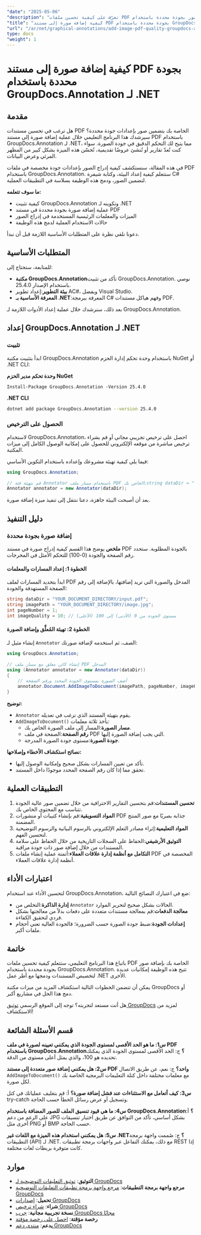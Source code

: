 ```yaml
---
"date": "2025-05-06"
"description": "تعرّف على كيفية تحسين ملفات PDF بإضافة صور بجودة محددة باستخدام GroupDocs.Annotation لـ .NET. حسّن مظهر المستندات وعرض البيانات."
"title": "كيفية إضافة صورة إلى مستند PDF بجودة محددة باستخدام GroupDocs.Annotation لـ .NET"
"url": "/ar/net/graphical-annotations/add-image-pdf-quality-groupdocs-annotation-net/"
type: docs
"weight": 1
---
```


# كيفية إضافة صورة إلى مستند PDF بجودة محددة باستخدام GroupDocs.Annotation لـ .NET

## مقدمة

هل ترغب في تحسين مستندات PDF الخاصة بك بتضمين صور بإعدادات جودة محددة؟ سيرشدك هذا البرنامج التعليمي خلال عملية إضافة صورة إلى مستند PDF باستخدام GroupDocs.Annotation لـ .NET، مما يتيح لك التحكم الدقيق في جودة الصورة. سواء كنت تُعدّ تقارير أو تُنشئ عروضًا تقديمية، تُحسّن هذه الميزة بشكل كبير من المظهر المرئي وعرض البيانات.

في هذه المقالة، سنستكشف كيفية إدراج الصور بإعدادات جودة مخصصة في ملفات PDF باستخدام GroupDocs.Annotation. ستتعلم كيفية إعداد البيئة، وكتابة شيفرة C# لتضمين الصور، ودمج هذه الوظيفة بسلاسة في التطبيقات العملية.

**ما سوف تتعلمه:**
- كيفية تثبيت GroupDocs.Annotation وتكوينه لـ .NET
- عملية إضافة صورة بجودة محددة في مستند PDF
- الميزات والمعلمات الرئيسية المستخدمة في إدراج الصور
- حالات الاستخدام العملية لدمج هذه الوظيفة

دعونا نلقي نظرة على المتطلبات الأساسية اللازمة قبل أن نبدأ.

## المتطلبات الأساسية

للمتابعة، ستحتاج إلى:
- **مكتبة GroupDocs.Annotation**تأكد من تثبيت GroupDocs.Annotation. نوصي باستخدام الإصدار 25.4.0.
- **بيئة التطوير**:إعداد تطوير AC#، ويفضل Visual Studio.
- **المعرفة الأساسية بـ .NET**:المعرفة ببرمجة C# وفهم هياكل مستندات PDF.

بعد ذلك، سنرشدك خلال عملية إعداد الأدوات اللازمة لـ GroupDocs.Annotation.

## إعداد GroupDocs.Annotation لـ .NET

### تثبيت

ابدأ بتثبيت مكتبة GroupDocs.Annotation باستخدام وحدة تحكم إدارة الحزم NuGet أو .NET CLI:

**وحدة تحكم مدير الحزم NuGet**
```shell
Install-Package GroupDocs.Annotation -Version 25.4.0
```

**\.NET CLI**
```bash
dotnet add package GroupDocs.Annotation --version 25.4.0
```

### الحصول على الترخيص

لاستخدام GroupDocs.Annotation، احصل على ترخيص تجريبي مجاني أو قم بشراء ترخيص مباشرة من موقعه الإلكتروني للحصول على إمكانية الوصول الكامل إلى ميزات المكتبة.

فيما يلي كيفية تهيئة مشروعك وإعداده باستخدام التكوين الأساسي:

```csharp
using GroupDocs.Annotation;

// قم بتهيئة فئة Annotator باستخدام مسار ملف PDF الخاص بك\string dataDir = "YOUR_DOCUMENT_DIRECTORY/input.pdf";
Annotator annotator = new Annotator(dataDir);
```

بعد أن أصبحت البيئة جاهزة، دعنا ننتقل إلى تنفيذ ميزة إضافة صورة.

## دليل التنفيذ

### إضافة صورة بجودة محددة

**ملخص**
يوضح هذا القسم كيفية إدراج صورة في مستند PDF بالجودة المطلوبة. ستحدد رقم الصفحة والجودة (0-100) للتحكم الأمثل في المخرجات.

#### الخطوة 1: إعداد المسارات والمعلمات
ابدأ بتحديد المسارات لملف PDF المدخل والصورة التي تريد إضافتها، بالإضافة إلى رقم الصفحة المستهدفة والجودة:

```csharp
string dataDir = "YOUR_DOCUMENT_DIRECTORY/input.pdf";
string imagePath = "YOUR_DOCUMENT_DIRECTORY/image.jpg";
int pageNumber = 1;
int imageQuality = 10; // مستوى الجودة من 0 (الأدنى) إلى 100 (الأعلى)
```

#### الخطوة 2: تهيئة المُعلِّق وإضافة الصورة
إنشاء مثيل لـ `Annotator` الصف، ثم استخدمه لإضافة صورتك:

```csharp
using GroupDocs.Annotation;

// إنشاء كائن معلق مع مسار ملف PDF المدخل
using (Annotator annotator = new Annotator(dataDir))
{
    // أضف الصورة بمستوى الجودة المحدد ورقم الصفحة
    annotator.Document.AddImageToDocument(imagePath, pageNumber, imageQuality);
}
```

**توضيح:**
- `Annotator` يقوم بتهيئة المستند الذي ترغب في تعديله.
- `AddImageToDocument()` يأخذ ثلاثة معلمات:
  - **مسار الصورة**:المسار إلى ملف الصورة الخاص بك.
  - **رقم الصفحة**:الصفحة في ملف PDF التي يجب إضافة الصورة إليها.
  - **جودة الصورة**:مستوى جودة الصورة المدرجة.

**نصائح استكشاف الأخطاء وإصلاحها:**
- تأكد من تعيين المسارات بشكل صحيح وإمكانية الوصول إليها.
- تحقق مما إذا كان رقم الصفحة المحدد موجودًا داخل المستند.

## التطبيقات العملية
1. **تحسين المستندات**:قم بتحسين التقارير الاحترافية من خلال تضمين صور عالية الجودة تتناسب مع المحتوى الخاص بك.
2. **المواد التسويقية**:قم بإنشاء كتيبات أو منشورات PDF جذابة بصريًا مع صور المنتج المضمنة.
3. **المواد التعليمية**:إثراء مصادر التعلم الإلكتروني بالرسوم البيانية والرسوم التوضيحية لتحسين الفهم.
4. **التوثيق الأرشيفي**:الحفاظ على السجلات التاريخية من خلال الحفاظ على سلامة المستندات من خلال إضافة صور ذات جودة مراقبة.
5. **التكامل مع أنظمة إدارة علاقات العملاء**:أتمتة عملية إنشاء ملفات PDF المخصصة في أنظمة إدارة علاقات العملاء.

## اعتبارات الأداء
لتحسين الأداء عند استخدام GroupDocs.Annotation، ضع في اعتبارك النصائح التالية:
- **إدارة الذاكرة**:التخلص من `Annotator` الحالات بشكل صحيح لتحرير الموارد.
- **معالجة الدفعات**:قم بمعالجة مستندات متعددة على دفعات بدلاً من معالجتها بشكل فردي لتحقيق الكفاءة.
- **إعدادات الجودة**:ضبط جودة الصورة حسب الضرورة؛ فالجودة العالية تعني أحجام ملفات أكبر.

## خاتمة
باتباع هذا البرنامج التعليمي، ستتعلم كيفية تحسين ملفات PDF الخاصة بك بإضافة صور بجودة محددة باستخدام GroupDocs.Annotation. تتيح هذه الوظيفة إمكانيات عديدة لتخصيص المستندات ودمجها مع أطر عمل .NET الأخرى.

يمكن أن تتضمن الخطوات التالية استكشاف المزيد من ميزات مكتبة GroupDocs أو دمج هذا الحل في مشاريع أكبر.

هل أنت مستعد لتجربته؟ توجه إلى الموقع الرسمي [توثيق GroupDocs](https://docs.groupdocs.com/annotation/net/) لمزيد من الاستكشاف!

## قسم الأسئلة الشائعة
**س1: ما هو الحد الأقصى لمستوى الجودة الذي يمكنني تعيينه لصورة في ملف PDF باستخدام GroupDocs.Annotation؟**
ج: الحد الأقصى لمستوى الجودة الذي يمكنك تحديده هو 100، والذي يمثل أعلى مستوى من الدقة.

**س2: هل يمكنني إضافة صور متعددة إلى مستند PDF واحد؟**
ج: نعم، عن طريق الاتصال `AddImageToDocument()` مع معلمات مختلفة داخل كتلة التعليمات البرمجية الخاصة بك لكل صورة.

**س3: كيف أتعامل مع الاستثناءات عند فشل إضافة صورة؟**
أ: قم بتغليف عملياتك في كتل try-catch وتسجيل أو عرض رسائل الخطأ حسب الحاجة.

**س4: ما هي قيود تنسيق الملف للصور المضافة باستخدام GroupDocs.Annotation؟**
أ: على الرغم من دعم JPG بشكل أساسي، تأكد من التوافق عن طريق اختبار تنسيقات أخرى مثل PNG أو BMP حسب الحاجة.

**س5: هل يمكنني استخدام هذه الميزة مع اللغات غير .NET؟**
ج: صُممت واجهة برمجة التطبيقات (API) لـ .NET. مع ذلك، يمكنك التفاعل عبر واجهات برمجة تطبيقات REST إذا كانت متوفرة بربطات لغات مختلفة.

## موارد
- **التوثيق**: [توثيق التعليقات التوضيحية لـ GroupDocs](https://docs.groupdocs.com/annotation/net/)
- **مرجع واجهة برمجة التطبيقات**: [مرجع واجهة برمجة تطبيقات التعليقات التوضيحية GroupDocs](https://reference.groupdocs.com/annotation/net/)
- **تحميل**: [إصدارات GroupDocs](https://releases.groupdocs.com/annotation/net/)
- **شراء**: [شراء ترخيص GroupDocs](https://purchase.groupdocs.com/buy)
- **نسخة تجريبية مجانية**: [جرب GroupDocs مجانًا](https://releases.groupdocs.com/annotation/net/)
- **رخصة مؤقتة**: [احصل على رخصة مؤقتة](https://purchase.groupdocs.com/temporary-license/)
- **يدعم**: [منتدى دعم GroupDocs](https://forum.groupdocs.com/c/annotation/)